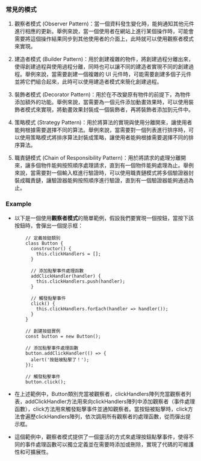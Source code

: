 ### 常見的模式
1. 觀察者模式 (Observer Pattern)：當一個資料發生變化時，能夠通知其他元件進行相應的更新。舉例來說，當一個使用者在網站上進行某個操作時，可能會需要將這個操作結果同步到其他使用者的介面上，此時就可以使用觀察者模式來實現。

2. 建造者模式 (Builder Pattern)：用於創建複雜的物件，將創建過程分離出來，使得創建過程與使用過程分離，同時也可以讓不同的建造者實現不同的創建過程。舉例來說，當需要創建一個複雜的 UI 元件時，可能需要創建多個子元件並將它們組合起來，此時可以使用建造者模式來簡化創建過程。

3. 裝飾者模式 (Decorator Pattern)：用於在不改變原有物件的前提下，為物件添加額外的功能。舉例來說，當需要為一個元件添加動畫效果時，可以使用裝飾者模式來實現，將動畫效果封裝成一個裝飾者，再將裝飾者添加到元件中。

4. 策略模式 (Strategy Pattern)：用於將算法的實現與使用分離開來，讓使用者能夠根據需要選擇不同的算法。舉例來說，當需要對一個列表進行排序時，可以使用策略模式將排序算法封裝成策略，讓使用者能夠根據需要選擇不同的排序算法。

5. 職責鏈模式 (Chain of Responsibility Pattern)：用於將請求的處理分離開來，讓多個物件能夠按照順序處理請求，直到有一個物件能夠處理為止。舉例來說，當需要對一個輸入框進行驗證時，可以使用職責鏈模式將多個驗證器封裝成職責鏈，讓驗證器能夠按照順序進行驗證，直到有一個驗證器能夠通過為止。

### Example
- 以下是一個使用**觀察者模式**的簡單範例，假設我們要實現一個按鈕，當按下該按鈕時，會彈出一個提示框：
    ```
        // 定義按鈕類別
        class Button {
          constructor() {
            this.clickHandlers = [];
          }

          // 添加點擊事件處理函數
          addClickHandler(handler) {
            this.clickHandlers.push(handler);
          }

          // 觸發點擊事件
          click() {
            this.clickHandlers.forEach(handler => handler());
          }
        }

        // 創建按鈕實例
        const button = new Button();

        // 添加點擊事件處理函數
        button.addClickHandler(() => {
          alert('按鈕被點擊了！');
        });

        // 觸發點擊事件
        button.click();
    ```
- 在上述範例中，Button類別充當被觀察者，clickHandlers陣列充當觀察者列表，addClickHandler方法用來向clickHandlers陣列中添加觀察者（事件處理函數），click方法用來觸發點擊事件並通知觀察者。當按鈕被點擊時，click方法會遍歷clickHandlers陣列，依次調用所有觀察者的處理函數，從而彈出提示框。

- 這個範例中，觀察者模式提供了一個靈活的方式來處理按鈕點擊事件，使得不同的事件處理函數可以獨立定義並在需要時添加或刪除，實現了代碼的可維護性和可擴展性。